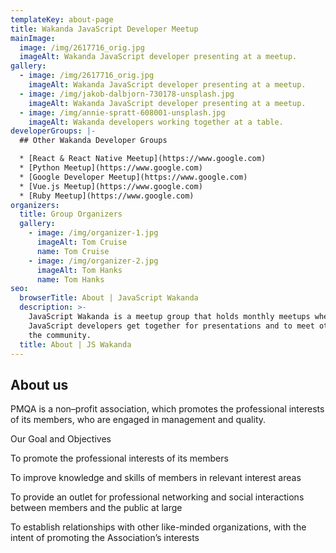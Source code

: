 ```yaml
---
templateKey: about-page
title: Wakanda JavaScript Developer Meetup
mainImage:
  image: /img/2617716_orig.jpg
  imageAlt: Wakanda JavaScript developer presenting at a meetup.
gallery:
  - image: /img/2617716_orig.jpg
    imageAlt: Wakanda JavaScript developer presenting at a meetup.
  - image: /img/jakob-dalbjorn-730178-unsplash.jpg
    imageAlt: Wakanda JavaScript developer presenting at a meetup.
  - image: /img/annie-spratt-608001-unsplash.jpg
    imageAlt: Wakanda developers working together at a table.
developerGroups: |-
  ## Other Wakanda Developer Groups

  * [React & React Native Meetup](https://www.google.com)
  * [Python Meetup](https://www.google.com)
  * [Google Developer Meetup](https://www.google.com)
  * [Vue.js Meetup](https://www.google.com)
  * [Ruby Meetup](https://www.google.com)
organizers:
  title: Group Organizers
  gallery:
    - image: /img/organizer-1.jpg
      imageAlt: Tom Cruise
      name: Tom Cruise
    - image: /img/organizer-2.jpg
      imageAlt: Tom Hanks
      name: Tom Hanks
seo:
  browserTitle: About | JavaScript Wakanda
  description: >-
    JavaScript Wakanda is a meetup group that holds monthly meetups where
    JavaScript developers get together for presentations and to meet others in
    the community.
  title: About | JS Wakanda
---
```

## About us

PMQA is a non–profit association, which promotes the professional interests of its members, who are engaged in management and quality.



Our Goal and Objectives

To promote the professional interests of its members

To improve knowledge and skills of members in relevant interest areas

To provide an outlet for professional networking and social interactions between members and the public at large

To establish relationships with other like-minded organizations, with the intent of promoting the Association’s interests
